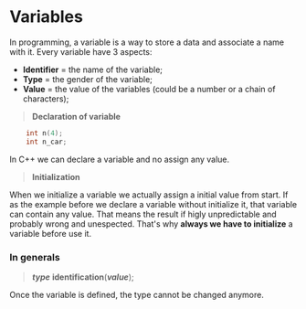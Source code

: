 # Variables

In programming, a variable is a way to store a data and associate a name with it.
Every variable have 3 aspects:
- **Identifier** = the name of the variable;
- **Type** = the gender of the variable;
- **Value** = the value of the variables (could be a number or a chain of 
characters);

> **Declaration of variable**

```cpp
    int n(4);
    int n_car;
```
In C++ we can declare a variable and no assign any value.

> **Initialization**

When we initialize a variable we actually assign a initial value from start.
If as the example before we declare a variable without initialize it, 
that variable can contain any value. That means the result if higly unpredictable
and probably wrong and unespected. That's why **always we have to initialize** a 
variable before use it.

### In generals

> ***type*** **identification**(***value***);

Once the variable is defined, the type cannot be changed anymore.
